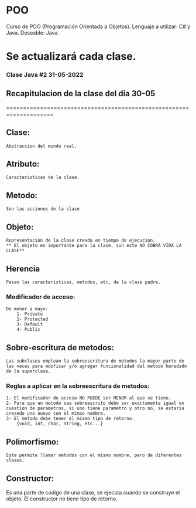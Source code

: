 # POO
Curso de POO (Programación Orientada a Objetos).
Lenguaje a utilizar: C# y Java.
Deseable: Java.

Se actualizará cada clase.
====================================================================
### Clase Java #2 31-05-2022
## Recapitulacion de la clase del dia 30-05
====================================================================
## Clase: 
    Abstraccion del mundo real.
## Atributo: 
    Caracteristicas de la clase.
## Metodo: 
    Son las acciones de la clase
## Objeto: 
    Representacion de la clase creada en tiempo de ejecucion. 
	** El objeto es importante para la clase, sin este NO COBRA VIDA LA CLASE** 
## Herencia
	Pasan las caracteristicas, metodos, etc, de la clase padre.
### Modificador de acceso: 
	De menor a mayo:
		1- Private
		2- Protected
		3- Default
		4- Public
## Sobre-escritura de metodos:
	Las subclases emplean la sobreescritura de metodos la mayor parte de las veces para mdoficar y/o agregar funcionalidad del metodo heredado de la superclase.
### Reglas a aplicar en la sobreescritura de metodos:
	1- El modificador de acceso NO PUEDE ser MENOR al que se tiene.
	2- Para que un metodo sea sobreescrito debe ser exactamente igual en cuestion de parametros, si uno tiene parametro y otro no, se estaria creando uno nuevo con el mimso nombre.
	3- El metodo debe tener el mismo tipo de retorno. 
		{void, int, char, String, etc...}
	
## Polimorfismo: 
	Este permite llamar metodos con el mismo nombre, pero de diferentes clases.	
## Constructor:
 Es una parte de codigo de una clase, se ejecuta cuando se construye el objeto. El constructor no tiene tipo de retorno.